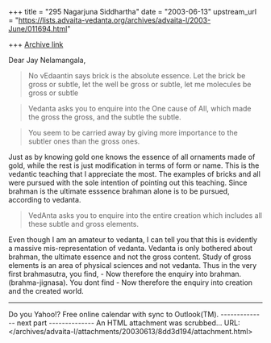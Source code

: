 +++
title = "295 Nagarjuna Siddhartha"
date = "2003-06-13"
upstream_url = "https://lists.advaita-vedanta.org/archives/advaita-l/2003-June/011694.html"

+++
[Archive link](https://lists.advaita-vedanta.org/archives/advaita-l/2003-June/011694.html)

Dear Jay Nelamangala,

>No vEdaantin says brick is the absolute essence.
>Let the brick be gross or subtle, let the well be
>gross or subtle, let me molecules be gross or subtle

>Vedanta asks you to enquire into the One cause of All,
>which made the gross the gross, and the subtle the subtle.

>You seem to be carried away by giving more
>importance to the subtler ones than the gross ones.

Just as by knowing gold one knows the essence of all ornaments made of gold, while the rest is just modification in terms of form or name. This is the vedantic teaching that I appreciate the most. The examples of bricks and all were pursued with the sole intention of pointing out this teaching. Since brahman is the ultimate esssence brahman alone is to be pursued, according to vedanta.

>VedAnta asks you to enquire into the entire creation
>which includes all these subtle and gross elements.

Even though I am an amateur to vedanta, I can tell you that this is evidently a massive mis-representation of vedanta. Vedanta is only bothered about brahman, the ultimate essence and not the gross content. Study of gross elements is an area of physical sciences and not vedanta. Thus in the very first brahmasutra, you find, - Now therefore the enquiry into brahman.(brahma-jignasa). You dont find - Now therefore the enquiry into creation and the created world.


---------------------------------
Do you Yahoo!?
Free online calendar with sync to Outlook(TM).
-------------- next part --------------
An HTML attachment was scrubbed...
URL: </archives/advaita-l/attachments/20030613/8dd3d194/attachment.html>

